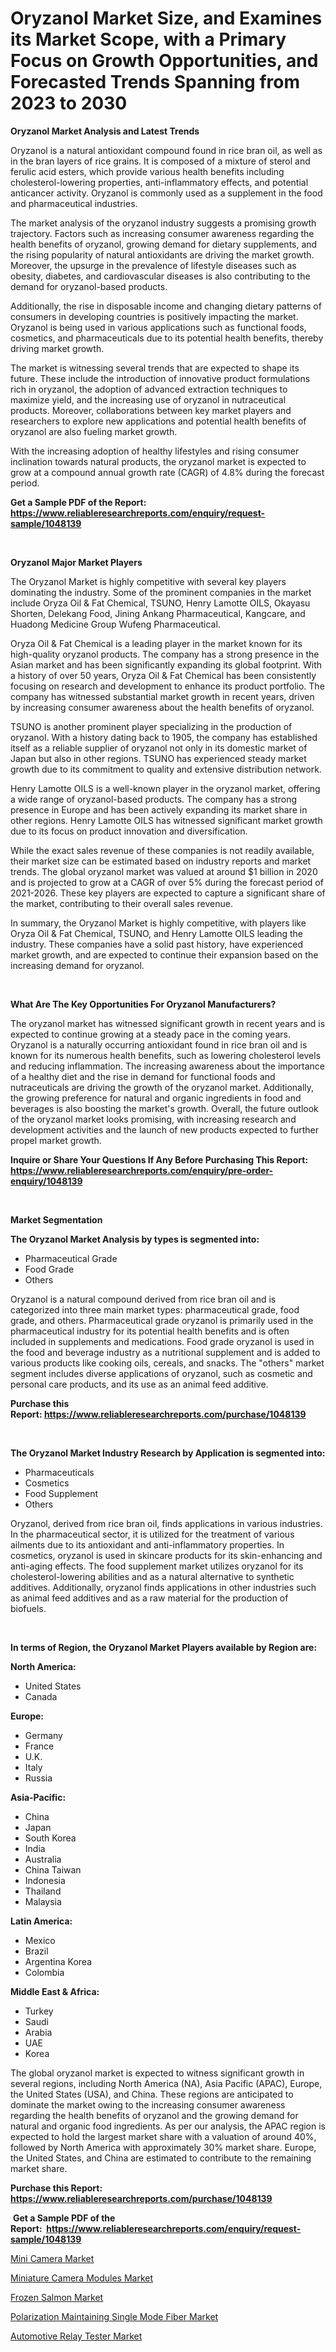 <p><h1>Oryzanol Market Size, and Examines its Market Scope, with a Primary Focus on Growth Opportunities, and Forecasted Trends Spanning from 2023 to 2030</h1></p><p><strong>Oryzanol Market Analysis and Latest Trends</strong></p>
<p><p>Oryzanol is a natural antioxidant compound found in rice bran oil, as well as in the bran layers of rice grains. It is composed of a mixture of sterol and ferulic acid esters, which provide various health benefits including cholesterol-lowering properties, anti-inflammatory effects, and potential anticancer activity. Oryzanol is commonly used as a supplement in the food and pharmaceutical industries.</p><p>The market analysis of the oryzanol industry suggests a promising growth trajectory. Factors such as increasing consumer awareness regarding the health benefits of oryzanol, growing demand for dietary supplements, and the rising popularity of natural antioxidants are driving the market growth. Moreover, the upsurge in the prevalence of lifestyle diseases such as obesity, diabetes, and cardiovascular diseases is also contributing to the demand for oryzanol-based products.</p><p>Additionally, the rise in disposable income and changing dietary patterns of consumers in developing countries is positively impacting the market. Oryzanol is being used in various applications such as functional foods, cosmetics, and pharmaceuticals due to its potential health benefits, thereby driving market growth.</p><p>The market is witnessing several trends that are expected to shape its future. These include the introduction of innovative product formulations rich in oryzanol, the adoption of advanced extraction techniques to maximize yield, and the increasing use of oryzanol in nutraceutical products. Moreover, collaborations between key market players and researchers to explore new applications and potential health benefits of oryzanol are also fueling market growth.</p><p>With the increasing adoption of healthy lifestyles and rising consumer inclination towards natural products, the oryzanol market is expected to grow at a compound annual growth rate (CAGR) of 4.8% during the forecast period.</p></p>
<p><strong>Get a Sample PDF of the Report:&nbsp; <a href="https://www.reliableresearchreports.com/enquiry/request-sample/1048139">https://www.reliableresearchreports.com/enquiry/request-sample/1048139</a></strong></p>
<p>&nbsp;</p>
<p><strong>Oryzanol Major Market Players</strong></p>
<p><p>The Oryzanol Market is highly competitive with several key players dominating the industry. Some of the prominent companies in the market include Oryza Oil & Fat Chemical, TSUNO, Henry Lamotte OILS, Okayasu Shorten, Delekang Food, Jining Ankang Pharmaceutical, Kangcare, and Huadong Medicine Group Wufeng Pharmaceutical.</p><p>Oryza Oil & Fat Chemical is a leading player in the market known for its high-quality oryzanol products. The company has a strong presence in the Asian market and has been significantly expanding its global footprint. With a history of over 50 years, Oryza Oil & Fat Chemical has been consistently focusing on research and development to enhance its product portfolio. The company has witnessed substantial market growth in recent years, driven by increasing consumer awareness about the health benefits of oryzanol.</p><p>TSUNO is another prominent player specializing in the production of oryzanol. With a history dating back to 1905, the company has established itself as a reliable supplier of oryzanol not only in its domestic market of Japan but also in other regions. TSUNO has experienced steady market growth due to its commitment to quality and extensive distribution network.</p><p>Henry Lamotte OILS is a well-known player in the oryzanol market, offering a wide range of oryzanol-based products. The company has a strong presence in Europe and has been actively expanding its market share in other regions. Henry Lamotte OILS has witnessed significant market growth due to its focus on product innovation and diversification.</p><p>While the exact sales revenue of these companies is not readily available, their market size can be estimated based on industry reports and market trends. The global oryzanol market was valued at around $1 billion in 2020 and is projected to grow at a CAGR of over 5% during the forecast period of 2021-2026. These key players are expected to capture a significant share of the market, contributing to their overall sales revenue.</p><p>In summary, the Oryzanol Market is highly competitive, with players like Oryza Oil & Fat Chemical, TSUNO, and Henry Lamotte OILS leading the industry. These companies have a solid past history, have experienced market growth, and are expected to continue their expansion based on the increasing demand for oryzanol.</p></p>
<p>&nbsp;</p>
<p><strong>What Are The Key Opportunities For Oryzanol Manufacturers?</strong></p>
<p><p>The oryzanol market has witnessed significant growth in recent years and is expected to continue growing at a steady pace in the coming years. Oryzanol is a naturally occurring antioxidant found in rice bran oil and is known for its numerous health benefits, such as lowering cholesterol levels and reducing inflammation. The increasing awareness about the importance of a healthy diet and the rise in demand for functional foods and nutraceuticals are driving the growth of the oryzanol market. Additionally, the growing preference for natural and organic ingredients in food and beverages is also boosting the market's growth. Overall, the future outlook of the oryzanol market looks promising, with increasing research and development activities and the launch of new products expected to further propel market growth.</p></p>
<p><strong>Inquire or Share Your Questions If Any Before Purchasing This Report: <a href="https://www.reliableresearchreports.com/enquiry/pre-order-enquiry/1048139">https://www.reliableresearchreports.com/enquiry/pre-order-enquiry/1048139</a></strong></p>
<p>&nbsp;</p>
<p><strong>Market Segmentation</strong></p>
<p><strong>The Oryzanol Market Analysis by types is segmented into:</strong></p>
<p><ul><li>Pharmaceutical Grade</li><li>Food Grade</li><li>Others</li></ul></p>
<p><p>Oryzanol is a natural compound derived from rice bran oil and is categorized into three main market types: pharmaceutical grade, food grade, and others. Pharmaceutical grade oryzanol is primarily used in the pharmaceutical industry for its potential health benefits and is often included in supplements and medications. Food grade oryzanol is used in the food and beverage industry as a nutritional supplement and is added to various products like cooking oils, cereals, and snacks. The "others" market segment includes diverse applications of oryzanol, such as cosmetic and personal care products, and its use as an animal feed additive.</p></p>
<p><strong>Purchase this Report:&nbsp;<a href="https://www.reliableresearchreports.com/purchase/1048139">https://www.reliableresearchreports.com/purchase/1048139</a></strong></p>
<p>&nbsp;</p>
<p><strong>The Oryzanol Market Industry Research by Application is segmented into:</strong></p>
<p><ul><li>Pharmaceuticals</li><li>Cosmetics</li><li>Food Supplement</li><li>Others</li></ul></p>
<p><p>Oryzanol, derived from rice bran oil, finds applications in various industries. In the pharmaceutical sector, it is utilized for the treatment of various ailments due to its antioxidant and anti-inflammatory properties. In cosmetics, oryzanol is used in skincare products for its skin-enhancing and anti-aging effects. The food supplement market utilizes oryzanol for its cholesterol-lowering abilities and as a natural alternative to synthetic additives. Additionally, oryzanol finds applications in other industries such as animal feed additives and as a raw material for the production of biofuels.</p></p>
<p>&nbsp;</p>
<p><strong>In terms of Region, the Oryzanol Market Players available by Region are:</strong></p>
<p>
    <p> <strong> North America: </strong>
        <ul>
            <li>United States</li>
            <li>Canada</li>
        </ul>
        </p> 
    <p> <strong> Europe: </strong>
        <ul>
            <li>Germany</li>
            <li>France</li>
            <li>U.K.</li>
            <li>Italy</li>
            <li>Russia</li>
        </ul>
        </p> 
    <p> <strong> Asia-Pacific: </strong>
        <ul>
            <li>China</li>
            <li>Japan</li>
            <li>South Korea</li>
            <li>India</li>
            <li>Australia</li>
            <li>China Taiwan</li>
            <li>Indonesia</li>
            <li>Thailand</li>
            <li>Malaysia</li>
        </ul>
        </p> 
    <p> <strong> Latin America: </strong>
        <ul>
            <li>Mexico</li>
            <li>Brazil</li>
            <li>Argentina Korea</li>
            <li>Colombia</li>
        </ul>
        </p> 
    <p> <strong> Middle East & Africa: </strong>
        <ul>
            <li>Turkey</li>
            <li>Saudi</li>
            <li>Arabia</li>
            <li>UAE</li>
            <li>Korea</li>
        </ul>
    </p>
    </p>
<p><p>The global oryzanol market is expected to witness significant growth in several regions, including North America (NA), Asia Pacific (APAC), Europe, the United States (USA), and China. These regions are anticipated to dominate the market owing to the increasing consumer awareness regarding the health benefits of oryzanol and the growing demand for natural and organic food ingredients. As per our analysis, the APAC region is expected to hold the largest market share with a valuation of around 40%, followed by North America with approximately 30% market share. Europe, the United States, and China are estimated to contribute to the remaining market share.</p></p>
<p><strong>Purchase this Report: <a href="https://www.reliableresearchreports.com/purchase/1048139">https://www.reliableresearchreports.com/purchase/1048139</a></strong></p>
<p>&nbsp;<strong>Get a Sample PDF of the Report:&nbsp;&nbsp;<a href="https://www.reliableresearchreports.com/enquiry/request-sample/1048139">https://www.reliableresearchreports.com/enquiry/request-sample/1048139</a></strong></p>
<p><strong></strong></p>
<p><p><a href="https://medium.com/@janbogisich/analyzing-mini-camera-market-global-industry-perspective-and-forecast-2023-to-2030-9f52b5758498">Mini Camera Market</a></p><p><a href="https://medium.com/@cullenblick/miniature-camera-modules-market-report-reveals-the-latest-trends-and-growth-opportunities-of-this-a3b68fa3d3e9">Miniature Camera Modules Market</a></p><p><a href="https://medium.com/@ikeschumm/frozen-salmon-market-size-reveals-the-best-marketing-channels-in-global-industry-78a044f3a729">Frozen Salmon Market</a></p><p><a href="https://medium.com/@kellielakin_97357/polarization-maintaining-single-mode-fiber-market-trends-forecast-and-competitive-analysis-to-f4d570058fb6">Polarization Maintaining Single Mode Fiber Market</a></p><p><a href="https://medium.com/@graycehuels/automotive-relay-tester-market-size-and-market-trends-complete-industry-overview-2023-to-2030-1078c26323f6">Automotive Relay Tester Market</a></p></p>